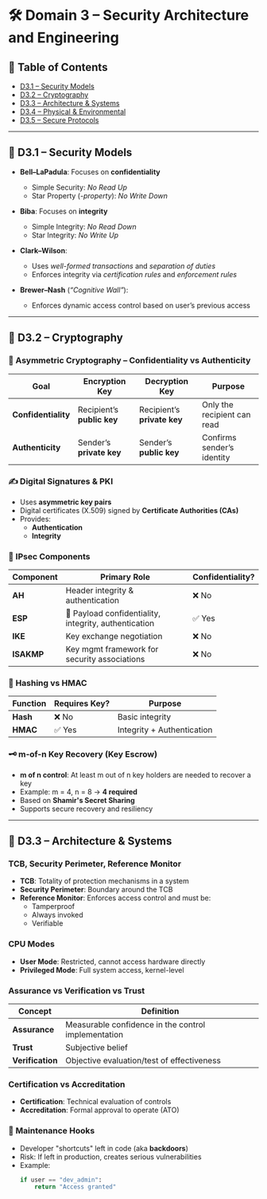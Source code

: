 # 🛠️ Domain 3 – Security Architecture and Engineering

## 📑 Table of Contents

- [D3.1 – Security Models](#d31--security-models)
- [D3.2 – Cryptography](#d32--cryptography)
- [D3.3 – Architecture & Systems](#d33--architecture--systems)
- [D3.4 – Physical & Environmental](#d34--physical--environmental)
- [D3.5 – Secure Protocols](#d35--secure-protocols)

---

## 🔹 D3.1 – Security Models

- **Bell–LaPadula**: Focuses on **confidentiality**

  - Simple Security: _No Read Up_
  - Star Property (_-property_): _No Write Down_

- **Biba**: Focuses on **integrity**

  - Simple Integrity: _No Read Down_
  - Star Integrity: _No Write Up_

- **Clark–Wilson**:

  - Uses _well-formed transactions_ and _separation of duties_
  - Enforces integrity via _certification rules_ and _enforcement rules_

- **Brewer–Nash** (_“Cognitive Wall”_):
  - Enforces dynamic access control based on user’s previous access

---

## 🔹 D3.2 – Cryptography

### 🔐 Asymmetric Cryptography – Confidentiality vs Authenticity

| Goal                | Encryption Key             | Decryption Key              | Purpose                     |
| ------------------- | -------------------------- | --------------------------- | --------------------------- |
| **Confidentiality** | Recipient’s **public key** | Recipient’s **private key** | Only the recipient can read |
| **Authenticity**    | Sender’s **private key**   | Sender’s **public key**     | Confirms sender’s identity  |

### ✍️ Digital Signatures & PKI

- Uses **asymmetric key pairs**
- Digital certificates (X.509) signed by **Certificate Authorities (CAs)**
- Provides:
  - **Authentication**
  - **Integrity**

### 🔄 IPsec Components

| Component  | Primary Role                                          | Confidentiality? |
| ---------- | ----------------------------------------------------- | ---------------- |
| **AH**     | Header integrity & authentication                     | ❌ No            |
| **ESP**    | 🔐 Payload confidentiality, integrity, authentication | ✅ Yes           |
| **IKE**    | Key exchange negotiation                              | ❌ No            |
| **ISAKMP** | Key mgmt framework for security associations          | ❌ No            |

### 🧪 Hashing vs HMAC

| Function | Requires Key? | Purpose                    |
| -------- | ------------- | -------------------------- |
| **Hash** | ❌ No         | Basic integrity            |
| **HMAC** | ✅ Yes        | Integrity + Authentication |

### 🗝️ m-of-n Key Recovery (Key Escrow)

- **m of n control**: At least m out of n key holders are needed to recover a key
- Example: m = 4, n = 8 → **4 required**
- Based on **Shamir's Secret Sharing**
- Supports secure recovery and resiliency

---

## 🔹 D3.3 – Architecture & Systems

### TCB, Security Perimeter, Reference Monitor

- **TCB**: Totality of protection mechanisms in a system
- **Security Perimeter**: Boundary around the TCB
- **Reference Monitor**: Enforces access control and must be:
  - Tamperproof
  - Always invoked
  - Verifiable

### CPU Modes

- **User Mode**: Restricted, cannot access hardware directly
- **Privileged Mode**: Full system access, kernel-level

### Assurance vs Verification vs Trust

| Concept          | Definition                                          |
| ---------------- | --------------------------------------------------- |
| **Assurance**    | Measurable confidence in the control implementation |
| **Trust**        | Subjective belief                                   |
| **Verification** | Objective evaluation/test of effectiveness          |

### Certification vs Accreditation

- **Certification**: Technical evaluation of controls
- **Accreditation**: Formal approval to operate (ATO)

### 🛑 Maintenance Hooks

- Developer "shortcuts" left in code (aka **backdoors**)
- Risk: If left in production, creates serious vulnerabilities
- Example:
  ```python
  if user == "dev_admin":
      return "Access granted"
  ```
